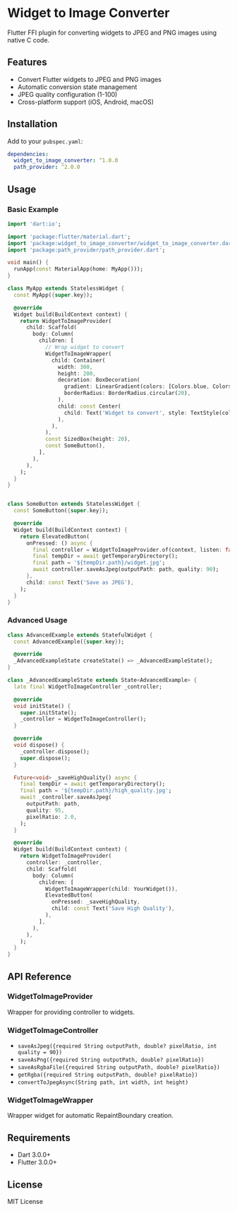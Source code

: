 # Widget to Image Converter

Flutter FFI plugin for converting widgets to JPEG and PNG images using native C code.

## Features

- Convert Flutter widgets to JPEG and PNG images
- Automatic conversion state management
- JPEG quality configuration (1-100)
- Cross-platform support (iOS, Android, macOS)

## Installation

Add to your `pubspec.yaml`:

```yaml
dependencies:
  widget_to_image_converter: ^1.0.0
  path_provider: ^2.0.0
```

## Usage

### Basic Example

```dart
import 'dart:io';

import 'package:flutter/material.dart';
import 'package:widget_to_image_converter/widget_to_image_converter.dart';
import 'package:path_provider/path_provider.dart';

void main() {
  runApp(const MaterialApp(home: MyApp()));
}

class MyApp extends StatelessWidget {
  const MyApp({super.key});

  @override
  Widget build(BuildContext context) {
    return WidgetToImageProvider(
      child: Scaffold(
        body: Column(
          children: [
            // Wrap widget to convert
            WidgetToImageWrapper(
              child: Container(
                width: 300,
                height: 200,
                decoration: BoxDecoration(
                  gradient: LinearGradient(colors: [Colors.blue, Colors.purple]),
                  borderRadius: BorderRadius.circular(20),
                ),
                child: const Center(
                  child: Text('Widget to convert', style: TextStyle(color: Colors.white)),
                ),
              ),
            ),
            const SizedBox(height: 20),
            const SomeButton(),
          ],
        ),
      ),
    );
  }
}


class SomeButton extends StatelessWidget {
  const SomeButton({super.key});

  @override
  Widget build(BuildContext context) {
    return ElevatedButton(
      onPressed: () async {
        final controller = WidgetToImageProvider.of(context, listen: false);
        final tempDir = await getTemporaryDirectory();
        final path = '${tempDir.path}/widget.jpg';
        await controller.saveAsJpeg(outputPath: path, quality: 90);
      }, 
      child: const Text('Save as JPEG'),
    );
  }
}
```

### Advanced Usage

```dart
class AdvancedExample extends StatefulWidget {
  const AdvancedExample({super.key});

  @override
  _AdvancedExampleState createState() => _AdvancedExampleState();
}

class _AdvancedExampleState extends State<AdvancedExample> {
  late final WidgetToImageController _controller;

  @override
  void initState() {
    super.initState();
    _controller = WidgetToImageController();
  }

  @override
  void dispose() {
    _controller.dispose();
    super.dispose();
  }

  Future<void> _saveHighQuality() async {
    final tempDir = await getTemporaryDirectory();
    final path = '${tempDir.path}/high_quality.jpg';
    await _controller.saveAsJpeg(
      outputPath: path,
      quality: 95,
      pixelRatio: 2.0,
    );
  }

  @override
  Widget build(BuildContext context) {
    return WidgetToImageProvider(
      controller: _controller,
      child: Scaffold(
        body: Column(
          children: [
            WidgetToImageWrapper(child: YourWidget()),
            ElevatedButton(
              onPressed: _saveHighQuality,
              child: const Text('Save High Quality'),
            ),
          ],
        ),
      ),
    );
  }
}
```

## API Reference

### WidgetToImageProvider

Wrapper for providing controller to widgets.

### WidgetToImageController

- `saveAsJpeg({required String outputPath, double? pixelRatio, int quality = 90})`
- `saveAsPng({required String outputPath, double? pixelRatio})`
- `saveAsRgbaFile({required String outputPath, double? pixelRatio})`
- `getRgba({required String outputPath, double? pixelRatio})`
- `convertToJpegAsync(String path, int width, int height)`

### WidgetToImageWrapper

Wrapper widget for automatic RepaintBoundary creation.

## Requirements

- Dart 3.0.0+
- Flutter 3.0.0+

## License

MIT License

